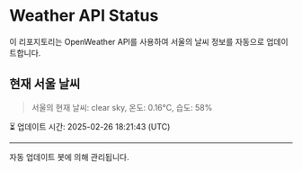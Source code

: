 
# Weather API Status

이 리포지토리는 OpenWeather API를 사용하여 서울의 날씨 정보를 자동으로 업데이트합니다.

## 현재 서울 날씨
> 서울의 현재 날씨: clear sky, 온도: 0.16°C, 습도: 58%

⏳ 업데이트 시간: 2025-02-26 18:21:43 (UTC)

---
자동 업데이트 봇에 의해 관리됩니다.
